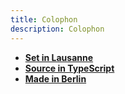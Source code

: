 ```yaml
---
title: Colophon
description: Colophon
---
```


- **[Set in Lausanne](https://weltkern.com/typefaces/lausanne)**
- **[Source in TypeScript](https://github.com/cartogram/portfolio)**
- **[Made in Berlin](/berlin)**
